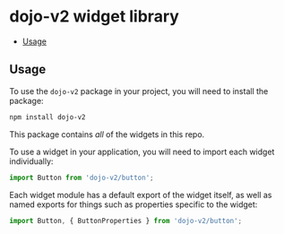 # dojo-v2 widget library

- [Usage](#usage)

## Usage

To use the `dojo-v2` package in your project, you will need to install the package:

```bash
npm install dojo-v2
```

This package contains *all* of the widgets in this repo.

To use a widget in your application, you will need to import each widget individually:

```ts
import Button from 'dojo-v2/button';
```

Each widget module has a default export of the widget itself, as well as named exports for things such as properties specific to the widget:

```ts
import Button, { ButtonProperties } from 'dojo-v2/button';
```